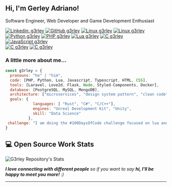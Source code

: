 <h2> Hi, I'm Gerley Adriano!</h2>
<p>Software Engineer, Web Developer and Game Development Enthusiast 
</em></p>

[![Linkedin: g3rley](https://img.shields.io/badge/LinkedIn-0077B5?style=for-the-badge&logo=linkedin&logoColor=white)](https://www.linkedin.com/in/gerley-adriano-26a711a3/)
[![GitHub g3rley](https://img.shields.io/badge/GitHub-100000?style=for-the-badge&logo=github&logoColor=white)](https://github.com/g3rley)
[![Linux g3rley](https://img.shields.io/badge/Linux-FCC624?style=for-the-badge&logo=linux&logoColor=black)](https://github.com/g3rley)
[![Linux g3rley](https://img.shields.io/badge/Visual_Studio_Code-0078D4?style=for-the-badge&logo=visual%20studio%20code&logoColor=white)](https://github.com/g3rley)
<br>
[![Python g3rley](https://img.shields.io/badge/Python-FFD43B?style=for-the-badge&logo=python&logoColor=darkgreen)](https://github.com/g3rley)
[![PHP g3rley](https://img.shields.io/badge/PHP-777BB4?style=for-the-badge&logo=php&logoColor=white)](https://github.com/g3rley)
[![Lua g3rley](https://img.shields.io/badge/Lua-2C2D72?style=for-the-badge&logo=lua&logoColor=white)](https://github.com/g3rley)
[![C g3rley](https://img.shields.io/badge/C%2B%2B-00599C?style=for-the-badge&logo=c%2B%2B&logoColor=white)](https://github.com/g3rley)
[![JavaScript g3rley](https://img.shields.io/badge/JavaScript-323330?style=for-the-badge&logo=javascript&logoColor=F7DF1E)](https://github.com/g3rley)
<br>
[![C g3rley](https://img.shields.io/badge/PostgreSQL-316192?style=for-the-badge&logo=postgresql&logoColor=white)](https://github.com/g3rley)
[![C g3rley](https://img.shields.io/badge/MySQL-005C84?style=for-the-badge&logo=mysql&logoColor=white)](https://github.com/g3rley)



### A little more about me...  

```javascript
const g3rley = {
  pronouns: "he" | "him",
  code: [PHP, Python, Lua, Javascript, Typescript, HTML, CSS],
  tools: [Laravel, Love2d, Flask, Node, Styled-Components, Docker],
  database: [PostgreSQL, MySQL, MongoDB],
  architecture: ["microservices", "design system pattern", "clean code"],
  goals: {
            languages: [ "Rust", "C#", "C/C++"],
            engines: "Unreal Development Kit", "Unity",
            skill: "Data Science"
          },
 challenge: "I am doing the #100DaysOfCode challenge focused on lua and c++"
}
```


## 💻 Open Source Work Stats


![G3rley Repository's Stats](https://github-readme-stats.vercel.app/api?username=g3rley&show_icons=true)



<em><b>I love connecting with different people</b> so if you want to say <b>hi, I'll be happy to meet you more!</b> :)</em>

---
